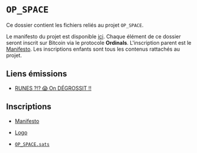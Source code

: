 # `OP_SPACE`

Ce dossier contient les fichiers reliés au projet `OP_SPACE`.

Le manifesto du projet est disponible [ici](Manifesto.md). Chaque élément de ce dossier seront inscrit sur Bitcoin via le protocole **Ordinals**. L'inscription parent est le [Manifesto](Manifesto.md).
Les inscriptions enfants sont tous les contenus rattachés au projet.


## Liens émissions

- [RUNES ?!? 😱 On DÉGROSSIT !!](https://x.com/Blockcryptology/status/1770147012069007811?s=20)

## Inscriptions

- [Manifesto](https://ordinals.com/inscription/2914e780bb7272612b97517af3dfe8fc604b6f8661645eedad226eef181df06bi0)

- [Logo](https://ordinals.com/inscription/322eb418bce5883ae1c36ad1577f08d04c0c4f242f7c8b47975a4b3ca1bfc9c2i0)

- [`OP_SPACE.sats`](https://ordinals.com/inscription/bb673cf62d80b6bfc2d2d49e1d4d2d0fd983c4c0d9e0632ccf608b7e109750a3i0)
